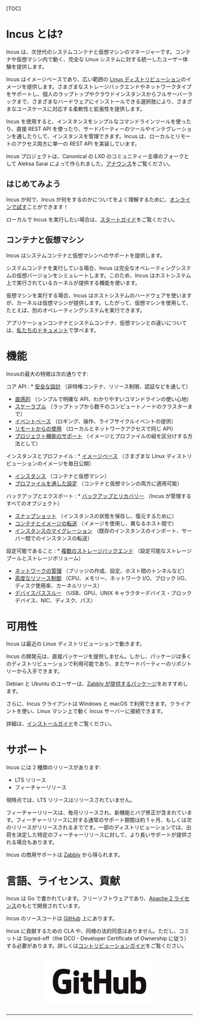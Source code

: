 [TOC]

# Incus とは? <!-- What is Incus? -->
<!--
Incus is a next generation system container and virtual machine manager. It offers a unified user experience around full Linux systems running inside containers or virtual machines.
-->
Incus は、次世代のシステムコンテナと仮想マシンのマネージャーです。コンテナや仮想マシン内で動く、完全な Linux システムに対する統一したユーザー体験を提供します。

<!--
Incus is image based and provides images for a [wide number of Linux distributions](https://images.linuxcontainers.org). It provides flexibility and scalability for various use cases, with support for different storage backends and network types and the option to install on hardware ranging from an individual laptop or cloud instance to a full server rack.
-->
Incus はイメージベースであり、広い範囲の [Linux ディストリビューション](https://images.linuxcontainers.org)のイメージを提供します。さまざまなストレージバックエンドやネットワークタイプをサポートし、個人のラップトップやクラウドインスタンスからフルサーバーラックまで、さまざまなハードウェアにインストールできる選択肢により、さまざまなユースケースに対応する柔軟性と拡張性を提供します。

<!--
When using Incus, you can manage your instances (containers and VMs) with a simple command line tool, directly through the REST API or by using third-party tools and integrations. Incus implements a single REST API for both local and remote access.
-->
Incus を使用すると、インスタンスをシンプルなコマンドラインツールを使ったり、直接 REST API を使ったり、サードパーティーのツールやインテグレーションを通したりして、インスタンスを管理できます。Incus は、ローカルとリモートのアクセス両方に単一の REST API を実装しています。

<!--
The Incus project was created by Aleksa Sarai as a community driven fork of Canonical's LXD. See here for the [announcement](/incus/announcement/).
-->
Incus プロジェクトは、Canonical の LXD のコミュニティー主導のフォークとして Aleksa Sarai によって作られました。[アナウンス](/ja/incus/announcement/)をご覧ください。

## はじめてみよう <!-- Get started -->
<!--
To get a better idea of what Incus is and what it does, you can [try it online](/incus/try-it/)!
-->
Incus が何で、Incus が何をするのかについてをよく理解するために、[オンラインで試す](/ja/incus/try-it/)ことができます！

<!--
Then if you want to run it locally, take a look at our [getting started guide](/incus/docs/main/tutorial/first_steps/).
-->
ローカルで Incus を実行したい場合は、[スタートガイド](https://incus-ja.readthedocs.io/ja/latest/tutorial/first_steps/)をご覧ください。

## コンテナと仮想マシン <!-- Containers and virtual machines -->
<!--
Incus provides support for system containers and virtual machines.
-->
Incus はシステムコンテナと仮想マシンへのサポートを提供します。

<!--
When running a system container, Incus simulates a virtual version of a full operating system. To do this, it uses the functionality provided by the kernel running on the host system.
-->
システムコンテナを実行している場合、Incus は完全なオペレーティングシステムの仮想バージョンをシミュレートします。このため、Incus はホストシステム上で実行されているカーネルが提供する機能を使います。

<!--
When running a virtual machine, Incus uses the hardware of the host system, but the kernel is provided by the virtual machine. Therefore, virtual machines can be used to run, for example, a different operating system.
-->
仮想マシンを実行する場合、Incus はホストシステムのハードウェアを使いますが、カーネルは仮想マシンが提供します。したがって、仮想マシンを使用して、たとえば、別のオペレーティングシステムを実行できます。

<!--
You can learn more about the differences between application containers, system containers and virtual machines in [our documentation](/incus/docs/main/explanation/containers_and_vms/).
-->
アプリケーションコンテナとシステムコンテナ、仮想マシンとの違いについては、[私たちのドキュメント](https://incus-ja.readthedocs.io/ja/latest/explanation/containers_and_vms/)で学べます。

# 機能 <!-- Features -->
<!--
Some of the biggest features of Incus are:
-->
Incusの最大の特徴は次の通りです:

<!--
Core API
: * [Secure by design](/incus/docs/main/security) (through unprivileged containers, resource restrictions, authentication, ...)
  * [Intuitive](/incus/docs/main/rest-api) (with a simple, clear API and crisp command line experience)
  * [Scalable](/incus/docs/main/clustering) (from containers on your laptop to clusters of thousands of compute nodes)
  * [Event based](/incus/docs/main/events) (providing logging, operation, and lifecycle events)
  * [Remote usage](/incus/docs/main/remotes) (same API used for local and network access)
  * [Project support](/incus/docs/main/projects) (as a way to compartmentalize sets of images and profiles)
-->
コア API
: * [安全な設計](https://incus-ja.readthedocs.io/ja/latest/security) （非特権コンテナ、リソース制限、認証などを通して）
  * [直感的](https://incus-ja.readthedocs.io/ja/latest/rest-api) （シンプルで明確な API、わかりやすいコマンドラインの使い心地）
  * [スケーラブル](https://incus-ja.readthedocs.io/ja/latest/clustering) （ラップトップから数千のコンピュートノードのクラスターまで）
  * [イベントベース](https://incus-ja.readthedocs.io/ja/latest/events) （ロギング、操作、ライフサイクルイベントの提供）
  * [リモートからの使用](https://incus-ja.readthedocs.io/ja/latest/remotes) （ローカルとネットワークアクセスで同じ API）
  * [プロジェクト機能のサポート](https://incus-ja.readthedocs.io/ja/latest/projects) （イメージとプロファイルの組を区分けする方法として）

<!--
Instances and profiles
: * [Image based](https://images.linuxcontainers.org) (with images for a wide variety of Linux distributions, published daily)
  * [Instances](/incus/docs/main/instances) (containers and virtual-machines)
  * [Configurable through profiles](/incus/docs/main/profiles) (applicable to both containers and virtual machines)
-->
インスタンスとプロファイル
: * [イメージベース](https://images.linuxcontainers.org) （さまざまな Linux ディストリビューションのイメージを毎日公開）
  * [インスタンス](/incus/docs/main/instances) （コンテナと仮想マシン）
  * [プロファイルを通した設定](/incus/docs/main/profiles) （コンテナと仮想マシンの両方に適用可能）

<!--
Backup and export
: * [Backup and recovery](/incus/docs/main/backup) (for all objects managed by Incus)
  * [Snapshots](/incus/docs/main/reference/instance_options/#snapshot-scheduling-and-configuration) (to save and restore the state of an instance)
  * [Container and image transfer](/incus/docs/main/image-handling) (between different hosts, using images)
  * [Instance migration](/incus/docs/main/migration) (importing existing instances or transferring them between servers)
-->
バックアップとエクスポート
: * [バックアップとリカバリー](https://incus-ja.readthedocs.io/ja/latest/backup) （Incus が管理するすべてのオブジェクト）
  * [スナップショット](https://incus-ja.readthedocs.io/ja/latest/reference/instance_options/#snapshot-scheduling-and-configuration) （インスタンスの状態を保存し、復元するために）
  * [コンテナとイメージの転送](https://incus-ja.readthedocs.io/ja/latest/image-handling) （イメージを使用し、異なるホスト間で）
  * [インスタンスのマイグレーション](https://incus-ja.readthedocs.io/ja/latest/migration) （既存のインスタンスのインポート、サーバー間でのインスタンスの転送）

<!--
Configurability
: * [Multiple storage backends](/incus/docs/main/explanation/storage/) (with configurable storage pools and storage volumes)
  * [Network management](/incus/docs/main/explanation/networks/) (including bridge creation and configuration, cross-host tunnels, ...)
  * [Advanced resource control](/incus/docs/main/reference/instance_options/#resource-limits) (CPU, memory, network I/O, block I/O, disk usage and kernel resources)
  * [Device passthrough](/incus/docs/main/reference/devices/) (USB, GPU, unix character and block devices, NICs, disks and paths)
-->
設定可能であること
: * [複数のストレージバックエンド](https://incus-ja.readthedocs.io/ja/latest/explanation/storage/) （設定可能なストレージプールとストレージボリューム）
  * [ネットワークの管理](https://incus-ja.readthedocs.io/ja/latest/explanation/networks/) （ブリッジの作成、設定、ホスト間のトンネルなど）
  * [高度なリソース制御](https://incus-ja.readthedocs.io/ja/latest/reference/instance_options/#resource-limits) （CPU、メモリー、ネットワーク I/O、ブロック I/O、ディスク使用率、カーネルリソース）
  * [デバイスパススルー](https://incus-ja.readthedocs.io/ja/latest/reference/devices/) （USB、GPU、UNIX キャラクターデバイス・ブロックデバイス、NIC、ディスク、パス）


# 可用性 <!-- Availability -->
<!--
Incus works on any recent Linux distribution.
-->
Incus は最近の Linux ディストリビューションで動きます。

<!--
Incus upstream doesn't directly provide packages, but packages are available in a number of distributions or can be found in 3rd party repositories.
-->
Incus の開発元は、直接パッケージを提供しません。しかし、パッケージは多くのディストリビューションで利用可能であり、またサードパーティーのリポジトリーから入手できます。

<!--
For Debian and Ubuntu users, we recommend the [packages provided by Zabbly](https://github.com/zabbly/incus).
-->
Debian と Ubuntu のユーザーは、[Zabbly が提供するパッケージ](https://github.com/zabbly/incus)をおすすめします。

<!--
In addition, the Incus client is available for Windows and macOS. You can use the client to connect to an Incus server running on a Linux machine.
-->
さらに、Incus クライアントは Windows と macOS で利用できます。クライアントを使い、Linux マシン上で動く Incus サーバーに接続できます。

<!--
More details can be found in our [installation guide](/incus/docs/main/reference/devices/).
-->
詳細は、[インストールガイド](https://incus-ja.readthedocs.io/ja/latest/installing/)をご覧ください。

# サポート <!-- Support -->
<!--
Incus has two kind of releases:
-->
Incus には 2 種類のリリースがあります:

 * LTS リリース <!-- LTS releases -->
 * フィーチャーリリース <!-- Feature releases -->

<!--
At present, no LTS releases have been released.
-->
現時点では、LTS リリースはリリースされていません。

<!--
Feature releases are pushed out every month or so and contain new features as well as bugfixes. The normal support length for those releases is of about a month, or until the next release comes out. Some Linux distributions might offer longer support for particular feature releases that they decided to ship.
-->
フィーチャーリリースは、毎月リリースされ、新機能とバグ修正が含まれています。フィーチャーリリースに対する通常のサポート期間は約 1 ヶ月、もしくは次のリリースがリリースされるまでです。一部のディストリビューションでは、出荷を決定した特定のフィーチャーリリースに対して、より長いサポートが提供される場合もあります。

<!--
Commercial support for Incus can be obtained from [Zabbly](https://zabbly.com/incus).
-->
Incus の商用サポートは [Zabbly](https://zabbly.com/incus) から得られます。

# 言語、ライセンス、貢献 <!-- Language, licensing and contributions -->
<!--
Incus is written in Go. It is free software and developed under the [Apache 2 license](https://www.apache.org/licenses/LICENSE-2.0).
-->
Incus は Go で書かれています。フリーソフトウェアであり、[Apache 2 ライセンス](https://www.apache.org/licenses/LICENSE-2.0)のもとで開発されています。

<!--
The Incus source code is available on [GitHub](https://github.com/lxc/incus).
-->
Incus のソースコードは [GitHub](https://github.com/lxc/incus) 上にあります。

<!--
There are no CLA or similar legal agreements required to contribute to Incus. However, we require commits be signed-off (following the DCO - Developer Certificate of Ownership). See the [Contribution guidelines](/incus/docs/main/contributing/) for more information.
-->
Incus に貢献するための CLA や、同様の法的同意はありません。ただし、コミットは Signed-off（the DCO - Developer Certificate of Ownership に従う）する必要があります。詳しくは[コントリビューションガイド](https://incus-ja.readthedocs.io/ja/latest/contributing/)をご覧ください。

[<img src="/static/img/GitHub_Logo.png" alt="GitHub logo" style="display:block;float:none;margin-left:auto;margin-right:auto;padding:1em 0;max-height:120px"/>](https://github.com/lxc/incus)
******
